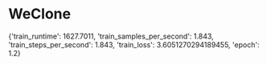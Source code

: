 # WeClone
{'train_runtime': 1627.7011, 'train_samples_per_second': 1.843, 'train_steps_per_second': 1.843, 'train_loss': 3.6051270294189455, 'epoch': 1.2}
